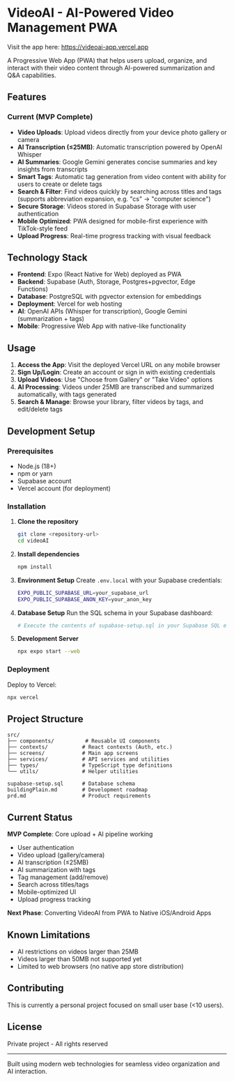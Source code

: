 # VideoAI - AI-Powered Video Management PWA
Visit the app here: https://videoai-app.vercel.app

A Progressive Web App (PWA) that helps users upload, organize, and interact with their video content through AI-powered summarization and Q&A capabilities.

## Features

### Current (MVP Complete)
- **Video Uploads**: Upload videos directly from your device photo gallery or camera
- **AI Transcription (≤25MB)**: Automatic transcription powered by OpenAI Whisper
- **AI Summaries**: Google Gemini generates concise summaries and key insights from transcripts
- **Smart Tags**: Automatic tag generation from video content with ability for users to create or delete tags
- **Search & Filter**: Find videos quickly by searching across titles and tags (supports abbreviation expansion, e.g. "cs" → "computer science")
- **Secure Storage**: Videos stored in Supabase Storage with user authentication
- **Mobile Optimized**: PWA designed for mobile-first experience with TikTok-style feed
- **Upload Progress**: Real-time progress tracking with visual feedback

## Technology Stack

- **Frontend**: Expo (React Native for Web) deployed as PWA
- **Backend**: Supabase (Auth, Storage, Postgres+pgvector, Edge Functions)
- **Database**: PostgreSQL with pgvector extension for embeddings
- **Deployment**: Vercel for web hosting
- **AI**: OpenAI APIs (Whisper for transcription), Google Gemini (summarization + tags)
- **Mobile**: Progressive Web App with native-like functionality

## Usage

1. **Access the App**: Visit the deployed Vercel URL on any mobile browser
2. **Sign Up/Login**: Create an account or sign in with existing credentials
3. **Upload Videos**: Use "Choose from Gallery" or "Take Video" options
4. **AI Processing**: Videos under 25MB are transcribed and summarized automatically, with tags generated
5. **Search & Manage**: Browse your library, filter videos by tags, and edit/delete tags

## Development Setup

### Prerequisites
- Node.js (18+)
- npm or yarn
- Supabase account
- Vercel account (for deployment)

### Installation

1. **Clone the repository**
   ```bash
   git clone <repository-url>
   cd videoAI
   ```

2. **Install dependencies**
   ```bash
   npm install
   ```

3. **Environment Setup**
   Create `.env.local` with your Supabase credentials:
   ```bash
   EXPO_PUBLIC_SUPABASE_URL=your_supabase_url
   EXPO_PUBLIC_SUPABASE_ANON_KEY=your_anon_key
   ```

4. **Database Setup**
   Run the SQL schema in your Supabase dashboard:
   ```bash
   # Execute the contents of supabase-setup.sql in your Supabase SQL editor
   ```

5. **Development Server**
   ```bash
   npx expo start --web
   ```

### Deployment

Deploy to Vercel:
```bash
npx vercel
```

## Project Structure

```
src/
├── components/          # Reusable UI components
├── contexts/           # React contexts (Auth, etc.)
├── screens/            # Main app screens
├── services/           # API services and utilities
├── types/              # TypeScript type definitions
└── utils/              # Helper utilities

supabase-setup.sql      # Database schema
buildingPlain.md        # Development roadmap
prd.md                  # Product requirements
```

## Current Status

**MVP Complete**: Core upload + AI pipeline working
- User authentication
- Video upload (gallery/camera)
- AI transcription (≤25MB)
- AI summarization with tags
- Tag management (add/remove)
- Search across titles/tags
- Mobile-optimized UI
- Upload progress tracking

**Next Phase**: Converting VideoAI from PWA to Native iOS/Android Apps

## Known Limitations

- AI restrictions on videos larger than 25MB 
- Videos larger than 50MB not supported yet
- Limited to web browsers (no native app store distribution)

## Contributing

This is currently a personal project focused on small user base (<10 users). 

## License

Private project - All rights reserved

---

Built using modern web technologies for seamless video organization and AI interaction.